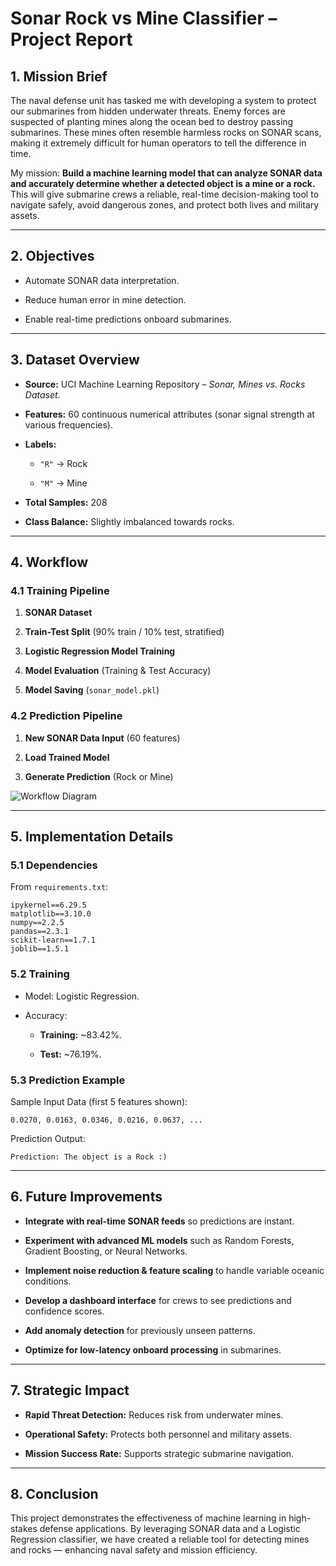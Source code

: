 # **Sonar Rock vs Mine Classifier – Project Report**

## **1. Mission Brief**

The naval defense unit has tasked me with developing a system to protect our submarines from hidden underwater threats. Enemy forces are suspected of planting mines along the ocean bed to destroy passing submarines. These mines often resemble harmless rocks on SONAR scans, making it extremely difficult for human operators to tell the difference in time.

My mission: **Build a machine learning model that can analyze SONAR data and accurately determine whether a detected object is a mine or a rock.** This will give submarine crews a reliable, real-time decision-making tool to navigate safely, avoid dangerous zones, and protect both lives and military assets.

---

## **2. Objectives**

- Automate SONAR data interpretation.
    
- Reduce human error in mine detection.
    
- Enable real-time predictions onboard submarines.
    

---

## **3. Dataset Overview**

- **Source:** UCI Machine Learning Repository – _Sonar, Mines vs. Rocks Dataset_.
    
- **Features:** 60 continuous numerical attributes (sonar signal strength at various frequencies).
    
- **Labels:**
    
    - `"R"` → Rock
        
    - `"M"` → Mine
        
- **Total Samples:** 208
    
- **Class Balance:** Slightly imbalanced towards rocks.
    

---

## **4. Workflow**

### **4.1 Training Pipeline**

1. **SONAR Dataset**
    
2. **Train-Test Split** (90% train / 10% test, stratified)
    
3. **Logistic Regression Model Training**
    
4. **Model Evaluation** (Training & Test Accuracy)
    
5. **Model Saving** (`sonar_model.pkl`)
    

### **4.2 Prediction Pipeline**

1. **New SONAR Data Input** (60 features)
    
2. **Load Trained Model**
    
3. **Generate Prediction** (Rock or Mine)
    

![Workflow Diagram](/images/workflow.jpg)

---

## **5. Implementation Details**

### **5.1 Dependencies**

From `requirements.txt`:

```
ipykernel==6.29.5
matplotlib==3.10.0
numpy==2.2.5
pandas==2.3.1
scikit-learn==1.7.1
joblib==1.5.1
```

### **5.2 Training**

- Model: Logistic Regression.
    
- Accuracy:
    
    - **Training:** ~83.42%.
        
    - **Test:** ~76.19%.
        

### **5.3 Prediction Example**

Sample Input Data (first 5 features shown):

```
0.0270, 0.0163, 0.0346, 0.0216, 0.0637, ...
```

Prediction Output:

```
Prediction: The object is a Rock :)
```

---

## **6. Future Improvements**

- **Integrate with real-time SONAR feeds** so predictions are instant.
    
- **Experiment with advanced ML models** such as Random Forests, Gradient Boosting, or Neural Networks.
    
- **Implement noise reduction & feature scaling** to handle variable oceanic conditions.
    
- **Develop a dashboard interface** for crews to see predictions and confidence scores.
    
- **Add anomaly detection** for previously unseen patterns.
    
- **Optimize for low-latency onboard processing** in submarines.
    

---

## **7. Strategic Impact**

- **Rapid Threat Detection:** Reduces risk from underwater mines.
    
- **Operational Safety:** Protects both personnel and military assets.
    
- **Mission Success Rate:** Supports strategic submarine navigation.
    

---

## **8. Conclusion**

This project demonstrates the effectiveness of machine learning in high-stakes defense applications. By leveraging SONAR data and a Logistic Regression classifier, we have created a reliable tool for detecting mines and rocks — enhancing naval safety and mission efficiency.
